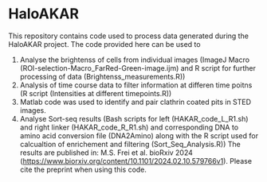 # HaloAKAR
This repository contains code used to process data generated during the HaloAKAR project. The code provided here can be used to 
1) Analyse the brightenss of cells from individual images (ImageJ Macro (ROI-selection-Macro_FarRed-Green-image.ijm) and R script for further processing of data (Brightenss_measurements.R))
2) Analysis of time course data to filter information at differen time poitns (R script (Intensities at different timepoints.R))
3) Matlab code was used to identify and pair clathrin coated pits in STED images.
4) Analyse Sort-seq results (Bash scripts for left (HAKAR_code_L_R1.sh) and right linker (HAKAR_code_R_R1.sh) and corresponding DNA to amino acid conversion file (DNA2Amino) along with the R script used for calcualtion of enrichement and filtering (Sort_Seq_Analysis.R))
The results are published in: M.S. Frei et al. bioRxiv 2024 (https://www.biorxiv.org/content/10.1101/2024.02.10.579766v1). Please cite the preprint when using this code.
